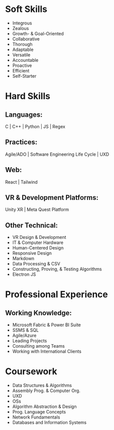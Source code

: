 # Soft Skills

- Integrous
- Zealous
- Growth- & Goal-Oriented
- Collaborative
- Thorough
- Adaptable
- Versatile
- Accountable
- Proactive
- Efficient
- Self-Starter

# Hard Skills

## Languages:

C | C++ | Python | JS | Regex

## Practices:

Agile/ADO | Software Engineering Life Cycle | UXD

## Web:

React | Tailwind

## VR & Development Platforms:

Unity XR | Meta Quest Platform

## Other Technical:

- VR Design & Development
- IT & Computer Hardware
- Human-Centered Design
- Responsive Design
- Markdown
- Data Processing & CSV
- Constructing, Proving, & Testing Algorithms
- Electron JS

# Professional Experience

## Working Knowledge:

- Microsoft Fabric & Power BI Suite
- SSMS & SQL
- Agile/Azure
- Leading Projects
- Consulting among Teams
- Working with International Clients

# Coursework

- Data Structures & Algorithms
- Assembly Prog. & Computer Org.
- UXD
- OSs
- Algorithm Abstraction & Design
- Prog. Language Concepts
- Network Fundamentals
- Databases and Information Systems
